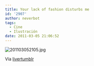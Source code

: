 ```yaml
---
title: Your lack of fashion disturbs me
id: '2907'
author: neverbot
tags:
  - Cine
  - Ilustración
date: 2011-03-05 21:06:52
---
```


![201103052105.jpg](./201103052105.jpg)

Vía [livertumblr](http://livercake.tumblr.com/post/3349109239/ianbrooks-dark-nice-looking-side-by-patrick)
